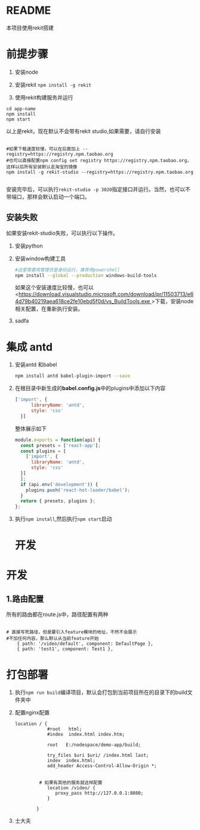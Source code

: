 # README
本项目使用rekit搭建
#  前提步骤
1. 安装node
2. 安装rekit
   ```npm install -g rekit```

3. 使用rekit构建服务并运行

````
cd app-name
npm install
npm start
````

以上是rekit，现在默认不会带有rekit studio,如果需要，请自行安装

```

#如果下载速度较慢，可以在后面加上 --registry=https://registry.npm.taobao.org
#也可以直接配置npm config set registry https://registry.npm.taobao.org，这样以后所有安装默认走淘宝的镜像
npm install -g rekit-studio --registry=https://registry.npm.taobao.org


```

安装完毕后，可以执行``rekit-studio -p 3020``指定接口并运行。当然，也可以不带端口，那样会默认启动一个端口。





## 安装失败

如果安装rekit-studio失败，可以执行以下操作。

1. 安装python

2. 安装window构建工具

   ```sh
   #这里需要用管理员是身份运行，推荐用powershell
   npm install --global --production windows-build-tools
   ```

   如果这个安装速度比较慢，也可以<[https://download.visualstudio.microsoft.com/download/pr/11503713/e64d79b40219aea618ce2fe10ebd5f0d/vs_BuildTools.exe ](https://download.visualstudio.microsoft.com/download/pr/11503713/e64d79b40219aea618ce2fe10ebd5f0d/vs_BuildTools.exe)>下载，安装node相关配置，在重新执行安装。

3. sadfa



# 集成 antd

1. 安装antd 和babel

   ```sh
   npm install antd babel-plugin-import --save
   ```

   

2. 在根目录中新生成的**babel.config.js**中的plugins中添加以下内容

   ```js
   ['import', {
         libraryName: 'antd',
         style: 'css'
     }]
   ```

   整体展示如下

   ```js
   module.exports = function(api) {
     const presets = ['react-app'];
     const plugins = [
       ['import', {
         libraryName: 'antd',
         style: 'css'
     }]
     ];
     if (api.env('development')) {
       plugins.push('react-hot-loader/babel');
     }
     return { presets, plugins };
   };
   
   ```

   

3. 执行``npm install``,然后执行``npm start``启动

   # 开发

# 开发

## 1.路由配置

所有的路由都在route.js中，路径配置有两种

```

# 直接写死路径，但是要引入feature模块的地址，不然不会展示
#不加任何内容，那么默认从当前feature开始
    { path: '/video/default', component: DefaultPage },
    { path: 'test1', component: Test1 },
```

# 打包部署
1. 执行``npm run build``编译项目，默认会打包到当前项目所在的目录下的build文件夹中

2. 配置nginx配置

   ```
   location / {
               #root   html;
               #index  index.html index.htm;
   
               root   E:/nodespace/demo-app/build;
   
               try_files $uri $uri/ /index.html last;
               index  index.html;
               add_header Access-Control-Allow-Origin *;
   
   
   			# 如果有其他的服务就这样配置
               location /video/ {
                  proxy_pass http://127.0.0.1:8080;
               }
   
           }
   ```

   

3. 士大夫



# 